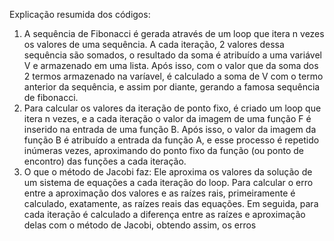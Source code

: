 Explicação resumida dos códigos:
1. A sequência de Fibonacci é gerada através de um loop que itera n vezes os valores de uma sequência. A cada iteração, 2 valores dessa sequência são somados, o resultado da soma é atribuído a uma variável V e
armazenado em uma lista. Após isso, com o valor que da soma dos 2 termos armazenado na varíavel, é calculado a soma de V com o termo anterior da sequência, e assim por diante, gerando a famosa sequência de
fibonacci.
2. Para calcular os valores da iteração de ponto fixo, é criado um loop que itera n vezes, e a cada iteração o valor da imagem de uma função F é inserido na entrada de uma função B. Após isso, o valor da
imagem da função B é atribuído a entrada da função A, e esse processo é repetido inúmeras vezes, aproximando do ponto fixo da função (ou ponto de encontro) das funções a cada iteração.
3. O que o método de Jacobi faz: Ele aproxima os valores da solução de um sistema de equações a cada iteração do loop. Para calcular o erro entre a aproximação dos valores e as raízes rais, primeiramente é
calculado, exatamente, as raízes reais das equações. Em seguida, para cada iteração é calculado a diferença entre as raízes e aproximação delas com o método de Jacobi, obtendo assim, os erros

